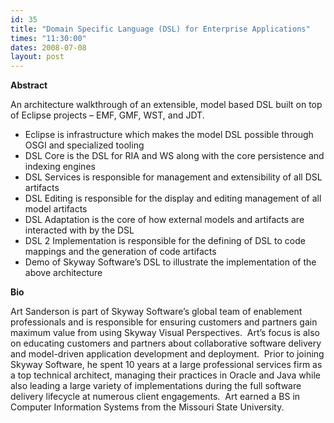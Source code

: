 ```yaml
---
id: 35
title: "Domain Specific Language (DSL) for Enterprise Applications"
times: "11:30:00"
dates: 2008-07-08
layout: post
---
```

 **Abstract**

An architecture walkthrough of an extensible, model based DSL built on top of Eclipse projects – EMF, GMF, WST, and JDT.

- Eclipse is infrastructure which makes the model DSL possible through OSGI and specialized tooling
- DSL Core is the DSL for RIA and WS along with the core persistence and indexing engines
- DSL Services is responsible for management and extensibility of all DSL artifacts
- DSL Editing is responsible for the display and editing management of all model artifacts
- DSL Adaptation is the core of how external models and artifacts are interacted with by the DSL
- DSL 2 Implementation is responsible for the defining of DSL to code mappings and the generation of code artifacts
- Demo of Skyway Software’s DSL to illustrate the implementation of the above architecture   

**Bio**

Art Sanderson is part of Skyway Software’s global team of enablement professionals and is responsible for ensuring customers and partners gain maximum value from using Skyway Visual Perspectives.&nbsp; Art’s focus is also on educating customers and partners about collaborative software delivery and model-driven application development and deployment.&nbsp; Prior to joining Skyway Software, he spent 10 years at a large professional services firm as a top technical architect, managing their practices in Oracle and Java while also leading a large variety of implementations during the full software delivery lifecycle at numerous client engagements.&nbsp; Art earned a BS in Computer Information Systems from the Missouri State University.

